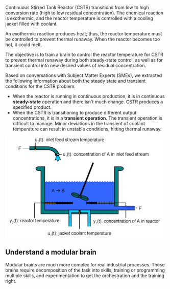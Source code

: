 Continuous Stirred Tank Reactor (CSTR) transitions from low to high conversion rate (high to low residual concentration). The chemical reaction is exothermic, and the reactor temperature is controlled with a cooling jacket filled with coolant.

An exothermic reaction produces heat; thus, the reactor temperature must be controlled to prevent thermal runaway. When the reactor becomes too hot, it could melt.

The objective is to train a brain to control the reactor temperature for CSTR to prevent thermal runaway during both steady-state control, as well as for transient control into new desired values of residual concentration.

Based on conversations with Subject Matter Experts (SMEs), we extracted the following information about both the steady state and transient conditions for the CSTR problem:

- When the reactor is running in continuous production, it is in continuous **steady-state** operation and there isn't much change. CSTR produces a specified product.
- When the CSTR is transitioning to produce different output concentrations, it is in a **transient operation**. The transient operation is difficult to manage. Minor deviations in the transient of coolant temperature can result in unstable conditions, hitting thermal runaway.

![The screenshot shows example of stirring tank.](../media/stirring-tank.png)

## Understand a modular brain

Modular brains are much more complex for real industrial processes. These brains require decomposition of the task into skills, training or programming multiple skills, and experimentation to get the orchestration and the training right.